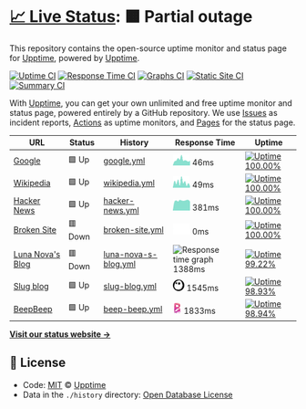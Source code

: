 # [📈 Live Status](https://demo.upptime.js.org): <!--live status--> **🟧 Partial outage**

This repository contains the open-source uptime monitor and status page for [Upptime](https://upptime.js.org), powered by [Upptime](https://github.com/upptime/upptime).

[![Uptime CI](https://github.com/koj-co/upptime/workflows/Uptime%20CI/badge.svg)](https://github.com/koj-co/upptime/actions?query=workflow%3A%22Uptime+CI%22)
[![Response Time CI](https://github.com/koj-co/upptime/workflows/Response%20Time%20CI/badge.svg)](https://github.com/koj-co/upptime/actions?query=workflow%3A%22Response+Time+CI%22)
[![Graphs CI](https://github.com/koj-co/upptime/workflows/Graphs%20CI/badge.svg)](https://github.com/koj-co/upptime/actions?query=workflow%3A%22Graphs+CI%22)
[![Static Site CI](https://github.com/koj-co/upptime/workflows/Static%20Site%20CI/badge.svg)](https://github.com/koj-co/upptime/actions?query=workflow%3A%22Static+Site+CI%22)
[![Summary CI](https://github.com/koj-co/upptime/workflows/Summary%20CI/badge.svg)](https://github.com/koj-co/upptime/actions?query=workflow%3A%22Summary+CI%22)

With [Upptime](https://upptime.js.org), you can get your own unlimited and free uptime monitor and status page, powered entirely by a GitHub repository. We use [Issues](https://github.com/upptime/upptime/issues) as incident reports, [Actions](https://github.com/upptime/upptime/actions) as uptime monitors, and [Pages](https://demo.upptime.js.org) for the status page.

<!--start: status pages-->
<!-- This summary is generated by Upptime (https://github.com/upptime/upptime) -->
<!-- Do not edit this manually, your changes will be overwritten -->

| URL                                             | Status  | History                                                                                                     | Response Time                                                                          | Uptime                                                                                                                                                                                                                         |
| ----------------------------------------------- | ------- | ----------------------------------------------------------------------------------------------------------- | -------------------------------------------------------------------------------------- | ------------------------------------------------------------------------------------------------------------------------------------------------------------------------------------------------------------------------------ |
| [Google](https://www.google.com)                | 🟩 Up   | [google.yml](https://github.com/AmazonPython/upptime/commits/master/history/google.yml)                     | <img alt="Response time graph" src="./graphs/google.png" height="20"> 46ms             | [![Uptime 100.00%](https://img.shields.io/endpoint?url=https%3A%2F%2Fraw.githubusercontent.com%2FAmazonPython%2Fupptime%2Fmaster%2Fapi%2Fgoogle%2Fuptime.json)](https://demo.upptime.js.org/history/google)                    |
| [Wikipedia](https://en.wikipedia.org)           | 🟩 Up   | [wikipedia.yml](https://github.com/AmazonPython/upptime/commits/master/history/wikipedia.yml)               | <img alt="Response time graph" src="./graphs/wikipedia.png" height="20"> 49ms          | [![Uptime 100.00%](https://img.shields.io/endpoint?url=https%3A%2F%2Fraw.githubusercontent.com%2FAmazonPython%2Fupptime%2Fmaster%2Fapi%2Fwikipedia%2Fuptime.json)](https://demo.upptime.js.org/history/wikipedia)              |
| [Hacker News](https://news.ycombinator.com)     | 🟩 Up   | [hacker-news.yml](https://github.com/AmazonPython/upptime/commits/master/history/hacker-news.yml)           | <img alt="Response time graph" src="./graphs/hacker-news.png" height="20"> 381ms       | [![Uptime 100.00%](https://img.shields.io/endpoint?url=https%3A%2F%2Fraw.githubusercontent.com%2FAmazonPython%2Fupptime%2Fmaster%2Fapi%2Fhacker-news%2Fuptime.json)](https://demo.upptime.js.org/history/hacker-news)          |
| [Broken Site](https://thissitedoesnotexist.com) | 🟥 Down | [broken-site.yml](https://github.com/AmazonPython/upptime/commits/master/history/broken-site.yml)           | <img alt="Response time graph" src="./graphs/broken-site.png" height="20"> 0ms         | [![Uptime 100.00%](https://img.shields.io/endpoint?url=https%3A%2F%2Fraw.githubusercontent.com%2FAmazonPython%2Fupptime%2Fmaster%2Fapi%2Fbroken-site%2Fuptime.json)](https://demo.upptime.js.org/history/broken-site)          |
| [Luna Nova's Blog](https://lunanova.top)        | 🟥 Down | [luna-nova-s-blog.yml](https://github.com/AmazonPython/upptime/commits/master/history/luna-nova-s-blog.yml) | <img alt="Response time graph" src="./graphs/luna-nova-s-blog.png" height="20"> 1388ms | [![Uptime 99.22%](https://img.shields.io/endpoint?url=https%3A%2F%2Fraw.githubusercontent.com%2FAmazonPython%2Fupptime%2Fmaster%2Fapi%2Fluna-nova-s-blog%2Fuptime.json)](https://demo.upptime.js.org/history/luna-nova-s-blog) |
| [Slug blog](http://slug.lunanova.top)           | 🟩 Up   | [slug-blog.yml](https://github.com/AmazonPython/upptime/commits/master/history/slug-blog.yml)               | <img alt="Response time graph" src="./graphs/slug-blog.png" height="20"> 1545ms        | [![Uptime 98.93%](https://img.shields.io/endpoint?url=https%3A%2F%2Fraw.githubusercontent.com%2FAmazonPython%2Fupptime%2Fmaster%2Fapi%2Fslug-blog%2Fuptime.json)](https://demo.upptime.js.org/history/slug-blog)               |
| [BeepBeep](http://beepbeep.lunanova.top)        | 🟩 Up   | [beep-beep.yml](https://github.com/AmazonPython/upptime/commits/master/history/beep-beep.yml)               | <img alt="Response time graph" src="./graphs/beep-beep.png" height="20"> 1833ms        | [![Uptime 98.94%](https://img.shields.io/endpoint?url=https%3A%2F%2Fraw.githubusercontent.com%2FAmazonPython%2Fupptime%2Fmaster%2Fapi%2Fbeep-beep%2Fuptime.json)](https://demo.upptime.js.org/history/beep-beep)               |

<!--end: status pages-->

[**Visit our status website →**](https://demo.upptime.js.org)

## 📄 License

- Code: [MIT](./LICENSE) © [Upptime](https://upptime.js.org)
- Data in the `./history` directory: [Open Database License](https://opendatacommons.org/licenses/odbl/1-0/)
